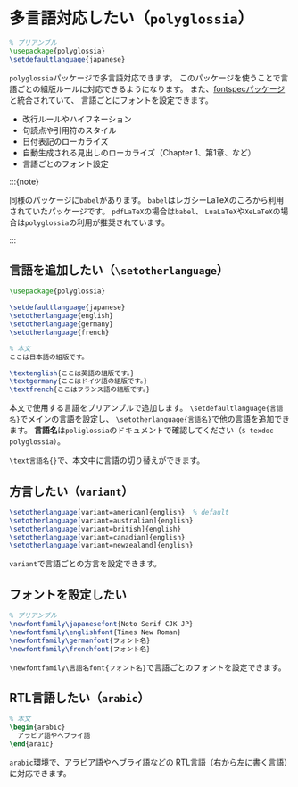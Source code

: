# 多言語対応したい（`polyglossia`）

```latex
% プリアンブル
\usepackage{polyglossia}
\setdefaultlanguage{japanese}
```

`polyglossia`パッケージで多言語対応できます。
このパッケージを使うことで言語ごとの組版ルールに対応できるようになります。
また、[fontspecパッケージ](./latex-fontspec.md)と統合されていて、
言語ごとにフォントを設定できます。

- 改行ルールやハイフネーション
- 句読点や引用符のスタイル
- 日付表記のローカライズ
- 自動生成される見出しのローカライズ（Chapter 1、第1章、など）
- 言語ごとのフォント設定

:::{note}

同様のパッケージに`babel`があります。
`babel`はレガシーLaTeXのころから利用されていたパッケージです。
`pdfLaTeX`の場合は`babel`、
`LuaLaTeX`や`XeLaTeX`の場合は`polyglossia`の利用が推奨されています。

:::

## 言語を追加したい（`\setotherlanguage`）

```latex
\usepackage{polyglossia}

\setdefaultlanguage{japanese}
\setotherlanguage{english}
\setotherlanguage{germany}
\setotherlanguage{french}

% 本文
ここは日本語の組版です。

\textenglish{ここは英語の組版です。}
\textgermany{ここはドイツ語の組版です。}
\textfrench{ここはフランス語の組版です。}
```

本文で使用する言語をプリアンブルで追加します。
`\setdefaultlanguage{言語名}`でメインの言語を設定し、
`\setotherlanguage{言語名}`で他の言語を追加できます。
**言語名**は`poliglossia`のドキュメントで確認してください（`$ texdoc polyglossia`）。

`\text言語名{}`で、本文中に言語の切り替えができます。

## 方言したい（`variant`）

```latex
\setotherlanguage[variant=american]{english}  % default
\setotherlanguage[variant=australian]{english}
\setotherlanguage[variant=british]{english}
\setotherlanguage[variant=canadian]{english}
\setotherlanguage[variant=newzealand]{english}
```

`variant`で言語ごとの方言を設定できます。

## フォントを設定したい

```latex
% プリアンブル
\newfontfamily\japanesefont{Noto Serif CJK JP}
\newfontfamily\englishfont{Times New Roman}
\newfontfamily\germanfont{フォント名}
\newfontfamily\frenchfont{フォント名}
```

`\newfontfamily\言語名font{フォント名}`で言語ごとのフォントを設定できます。

## RTL言語したい（`arabic`）

```latex
% 本文
\begin{arabic}
  アラビア語やヘブライ語
\end{araic}
```

`arabic`環境で、アラビア語やヘブライ語などの
RTL言語（右から左に書く言語）に対応できます。
